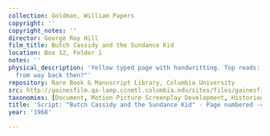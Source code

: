 ```yaml
---
collection: Goldman, William Papers
copyright: ''
copyright_notes: ''
director: George Roy Hill
film_title: Butch Cassidy and the Sundance Kid
location: Box 12, Folder 1
notes: ''
physical_description: 'Yellow typed page with handwritting. Top reads: "BUTCH | --
  from way back then?"'
repository: Rare Book & Manuscript Library, Columbia University
src: http://gainesfilm.qa-lamp.ccnmtl.columbia.edu/sites/files/gainesfilm/images/1000102108.jpg
taxonomies: [Document, Motion Picture Screenplay Development, Historiography]
title: 'Script: "Butch Cassidy and the Sundance Kid" - Page numbered -4-'
year: '1968'

---
```

